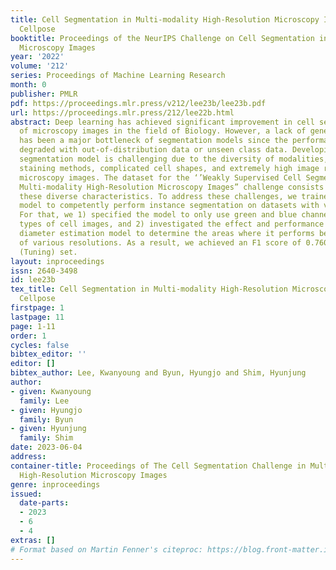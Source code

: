 ```yaml
---
title: Cell Segmentation in Multi-modality High-Resolution Microscopy Images with
  Cellpose
booktitle: Proceedings of the NeurIPS Challenge on Cell Segmentation in Muliti-modality
  Microscopy Images
year: '2022'
volume: '212'
series: Proceedings of Machine Learning Research
month: 0
publisher: PMLR
pdf: https://proceedings.mlr.press/v212/lee23b/lee23b.pdf
url: https://proceedings.mlr.press/212/lee22b.html
abstract: Deep learning has achieved significant improvement in cell segmentation
  of microscopy images in the field of Biology. However, a lack of generalization
  has been a major bottleneck of segmentation models since the performance is largely
  degraded with out-of-distribution data or unseen class data. Developing a generalized
  segmentation model is challenging due to the diversity of modalities, different
  staining methods, complicated cell shapes, and extremely high image resolution in
  microscopy images. The dataset for the ‘’Weakly Supervised Cell Segmentation in
  Multi-modality High-Resolution Microscopy Images” challenge consists of images with
  these diverse characteristics. To address these challenges, we trained the Cellpose
  model to competently perform instance segmentation on datasets with various characteristics.
  For that, we 1) specified the model to only use green and blue channels for all
  types of cell images, and 2) investigated the effect and performance of the existing
  diameter estimation model to determine the areas where it performs best, using images
  of various resolutions. As a result, we achieved an F1 score of 0.7607 for the validation
  (Tuning) set.
layout: inproceedings
issn: 2640-3498
id: lee23b
tex_title: Cell Segmentation in Multi-modality High-Resolution Microscopy Images with
  Cellpose
firstpage: 1
lastpage: 11
page: 1-11
order: 1
cycles: false
bibtex_editor: ''
editor: []
bibtex_author: Lee, Kwanyoung and Byun, Hyungjo and Shim, Hyunjung
author:
- given: Kwanyoung
  family: Lee
- given: Hyungjo
  family: Byun
- given: Hyunjung
  family: Shim
date: 2023-06-04
address:
container-title: Proceedings of The Cell Segmentation Challenge in Multi-modality
  High-Resolution Microscopy Images
genre: inproceedings
issued:
  date-parts:
  - 2023
  - 6
  - 4
extras: []
# Format based on Martin Fenner's citeproc: https://blog.front-matter.io/posts/citeproc-yaml-for-bibliographies/
---
```

